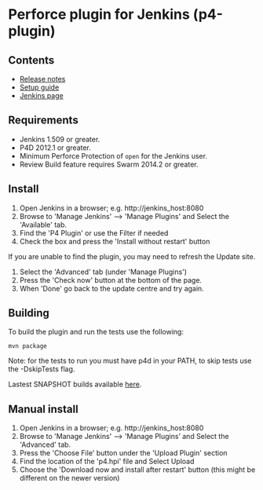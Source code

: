# Perforce plugin for Jenkins (p4-plugin)

## Contents

* [Release notes](RELEASE.md)
* [Setup guide](SETUP.md)
* [Jenkins page](https://wiki.jenkins-ci.org/display/JENKINS/P4+Plugin)

## Requirements

* Jenkins 1.509 or greater.
* P4D 2012.1 or greater.
* Minimum Perforce Protection of `open` for the Jenkins user.
* Review Build feature requires Swarm 2014.2 or greater.

## Install

1. Open Jenkins in a browser; e.g. http://jenkins_host:8080
2. Browse to 'Manage Jenkins' --> 'Manage Plugins' and Select the 'Available' tab.
3. Find the 'P4 Plugin' or use the Filter if needed
4. Check the box and press the 'Install without restart' button

If you are unable to find the plugin, you may need to refresh the Update site.

1. Select the 'Advanced' tab (under 'Manage Plugins')
2. Press the 'Check now' button at the bottom of the page.
3. When 'Done' go back to the update centre and try again.

## Building

To build the plugin and run the tests use the following:

	mvn package
  
Note: for the tests to run you must have p4d in your PATH, to skip tests use the -DskipTests flag.

Lastest SNAPSHOT builds available [here](https://jenkins.ci.cloudbees.com/job/plugins/job/p4-plugin/lastBuild/org.jenkins-ci.plugins$p4/).

## Manual install

1. Open Jenkins in a browser; e.g. http://jenkins_host:8080
2. Browse to 'Manage Jenkins' --> 'Manage Plugins’ and Select the 'Advanced' tab.
3. Press the 'Choose File' button under the 'Upload Plugin' section
4. Find the location of the 'p4.hpi' file and Select Upload
5. Choose the 'Download now and install after restart' button (this might be different on the newer version)

